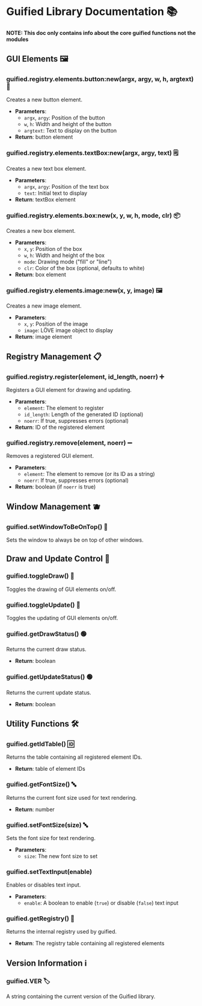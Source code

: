 # Guified Library Documentation 📚
#### NOTE: This doc only contains info about the core guified functions not the modules
## GUI Elements 🖼️

### guified.registry.elements.button\:new(argx, argy, w, h, argtext) 🔘

Creates a new button element.

- **Parameters**:
  - `argx`, `argy`: Position of the button
  - `w`, `h`: Width and height of the button
  - `argtext`: Text to display on the button
- **Return**: button element

### guified.registry.elements.textBox\:new(argx, argy, text) 🗒

Creates a new text box element.

- **Parameters**:
  - `argx`, `argy`: Position of the text box
  - `text`: Initial text to display
- **Return**: textBox element

### guified.registry.elements.box\:new(x, y, w, h, mode, clr) 📦

Creates a new box element.

- **Parameters**:
  - `x`, `y`: Position of the box
  - `w`, `h`: Width and height of the box
  - `mode`: Drawing mode ("fill" or "line")
  - `clr`: Color of the box (optional, defaults to white)
- **Return**: box element

### guified.registry.elements.image\:new(x, y, image) 🖼️

Creates a new image element.

- **Parameters**:
  - `x`, `y`: Position of the image
  - `image`: LÖVE image object to display
- **Return**: image element

## Registry Management 📋

### guified.registry.register(element, id\_length, noerr) ➕

Registers a GUI element for drawing and updating.

- **Parameters**:
  - `element`: The element to register
  - `id_length`: Length of the generated ID (optional)
  - `noerr`: If true, suppresses errors (optional)
- **Return**: ID of the registered element

### guified.registry.remove(element, noerr) ➖

Removes a registered GUI element.

- **Parameters**:
  - `element`: The element to remove (or its ID as a string)
  - `noerr`: If true, suppresses errors (optional)
- **Return**: boolean (if `noerr` is true)

## Window Management 🫐

### guified.setWindowToBeOnTop() 📌

Sets the window to always be on top of other windows.

## Draw and Update Control 🎨

### guified.toggleDraw() 🔄

Toggles the drawing of GUI elements on/off.

### guified.toggleUpdate() 🔄

Toggles the updating of GUI elements on/off.

### guified.getDrawStatus() 🟢

Returns the current draw status.

- **Return**: boolean

### guified.getUpdateStatus() 🟢

Returns the current update status.

- **Return**: boolean

## Utility Functions 🛠️

### guified.getIdTable() 🆔

Returns the table containing all registered element IDs.

- **Return**: table of element IDs

### guified.getFontSize() 🔤

Returns the current font size used for text rendering.

- **Return**: number

### guified.setFontSize(size) 🔤

Sets the font size for text rendering.

- **Parameters**:
  - `size`: The new font size to set

### guified.setTextInput(enable)

Enables or disables text input.

- **Parameters**:
  - `enable`: A boolean to enable (`true`) or disable (`false`) text input

### guified.getRegistry() 🔗

Returns the internal registry used by guified.

- **Return**: The registry table containing all registered elements

## Version Information ℹ️

### guified.**VER** 🏷️

A string containing the current version of the Guified library.

